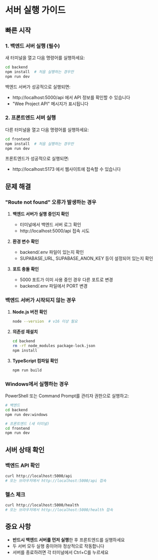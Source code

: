 # 서버 실행 가이드

## 빠른 시작

### 1. 백엔드 서버 실행 (필수)
새 터미널을 열고 다음 명령어를 실행하세요:

```bash
cd backend
npm install  # 처음 실행하는 경우만
npm run dev
```

백엔드 서버가 성공적으로 실행되면:
- http://localhost:5000/api 에서 API 정보를 확인할 수 있습니다
- "Wee Project API" 메시지가 표시됩니다

### 2. 프론트엔드 서버 실행
다른 터미널을 열고 다음 명령어를 실행하세요:

```bash
cd frontend
npm install  # 처음 실행하는 경우만
npm run dev
```

프론트엔드가 성공적으로 실행되면:
- http://localhost:5173 에서 웹사이트에 접속할 수 있습니다

## 문제 해결

### "Route not found" 오류가 발생하는 경우
1. **백엔드 서버가 실행 중인지 확인**
   - 터미널에서 백엔드 서버 로그 확인
   - http://localhost:5000/api 접속 시도

2. **환경 변수 확인**
   - backend/.env 파일이 있는지 확인
   - SUPABASE_URL, SUPABASE_ANON_KEY 등이 설정되어 있는지 확인

3. **포트 충돌 확인**
   - 5000 포트가 이미 사용 중인 경우 다른 포트로 변경
   - backend/.env 파일에서 PORT 변경

### 백엔드 서버가 시작되지 않는 경우
1. **Node.js 버전 확인**
   ```bash
   node --version  # v16 이상 필요
   ```

2. **의존성 재설치**
   ```bash
   cd backend
   rm -rf node_modules package-lock.json
   npm install
   ```

3. **TypeScript 컴파일 확인**
   ```bash
   npm run build
   ```

### Windows에서 실행하는 경우
PowerShell 또는 Command Prompt를 관리자 권한으로 실행하고:

```bash
# 백엔드
cd backend
npm run dev:windows

# 프론트엔드 (새 터미널)
cd frontend
npm run dev
```

## 서버 상태 확인

### 백엔드 API 확인
```bash
curl http://localhost:5000/api
# 또는 브라우저에서 http://localhost:5000/api 접속
```

### 헬스 체크
```bash
curl http://localhost:5000/health
# 또는 브라우저에서 http://localhost:5000/health 접속
```

## 중요 사항
- **반드시 백엔드 서버를 먼저 실행**한 후 프론트엔드를 실행하세요
- 두 서버 모두 실행 중이어야 정상적으로 작동합니다
- 서버를 종료하려면 각 터미널에서 Ctrl+C를 누르세요